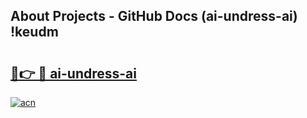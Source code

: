 ## About Projects - GitHub Docs (ai-undress-ai) !keudm

# <h2><a href="https://andorid.site?title=ai-undress-ai&ref=17">🔗👉 🔴 ai-undress-ai</a></h2>

[![acn](https://github.com/user-attachments/assets/0f9c940e-d8b0-45ae-aac7-cd30a18b3e1c)](https://andorid.site?title=ai-undress-ai&ref=17)

